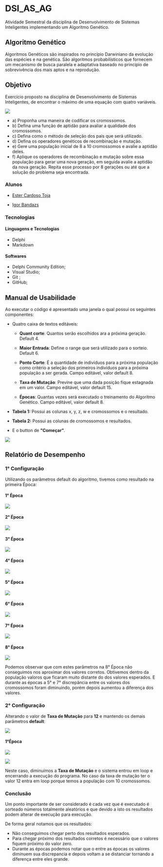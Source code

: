 # DSI_AS_AG

Atividade Semestral da disciplina de Desenvolvimento de Sistemas Inteligentes implementando um Algoritmo Genético.

## Algoritmo Genético

Algoritmos Genéticos são inspirados no princípio Darwiniano da evolução das espécies e na genética. São algoritmos probabilísticos que fornecem um mecanismo de busca paralela e adaptativa baseado no princípio de sobrevivência dos mais aptos e na reprodução.

## Objetivo

Exercício proposto na disciplina de Desenvolvimento de Sistemas Inteligentes, de encontrar o máximo de uma equação com quatro variáveis.

![ ](img/print1.png)

- a) Proponha uma maneira de codificar os cromossomos.
- b) Defina uma função de aptidão para avaliar a qualidade dos cromossomos.
- c) Defina como o método de seleção dos pais que será utilizado.
- d) Defina os operadores genéticos de recombinação e mutação.
- e) Gere uma população inicial de 8 a 10 cromossomos e avalie a aptidão deles.
- f) Aplique os operadores de recombinação e mutação sobre essa população para gerar uma nova geração,
em seguida avalie a aptidão da nova geração. Repita esse processo por 8 gerações ou até que a solução do
problema seja encontrada.

### Alunos

- [Ester Cardoso Toja](https://www.linkedin.com/in/ester-toja-692a6566/)

- [Igor Bandazs](https://www.linkedin.com/in/igor-bandasz-864410167/)

### Tecnologias

#### Linguagens e Tecnologias

- Delphi
- Markdown

#### Softwares

- Delphi Community Edition;
- Visual Studio;
- Git ;
- GitHub;
  
## Manual de Usabilidade

Ao executar o código é apresentado uma janela o qual possui os seguintes componentes:

- Quatro caixa de textos editáveis:

  - **Quant corte**: Quantos serão escolhidos ara a próxima geração. Default 4.

  - **Maior Entrada**: Define o range que será utilizado para o sorteio. Default 6.

  - **Ponto Corte**: É a quantidade de indivíduos para a próxima população como critério a seleção dos primeiros indivíduos para a próxima população a ser gerada. Campo editável, valor default 8.

  - **Taxa de Mutação**: Previne que uma dada posição fique estagnada em um valor.  Campo editável, valor default 15.

  - **Épocas**:
    Quantas vezes será executado o treinamento do Algoritmo Genético. Campo editável, valor default 8.

- **Tabela 1:** Possui as colunas x, y, z, w e cromossomos e o resultado.

- **Tabela 2:** Possui as colunas de cromossomos e resultados.

- E o button de **"Começar"**.

![ ](img/print2.png)

## Relatório de Desempenho

### 1° Configuração

Utilizando os parâmetros default do algoritmo, tivemos como resultado na primeira Época:

#### 1° Época

![ ](img/print3.png)

#### 2° Época

![ ](img/print4.png)

#### 3° Época

![ ](img/print5.png)

#### 4° Época

![ ](img/print6.png)

#### 5° Época

![ ](img/print7.png)

#### 6° Época

![ ](img/print8.png)

#### 7° Época

![ ](img/print9.png)

#### 8° Época

![ ](img/print10.png)

Podemos observar que com estes parâmetros na 8° Época não conseguimos nos aproximar dos valores corretos. Obtivemos dentro da população valoros que ficaram muito distante do dos valores esperados. E durante as épocas a  5° e 7° discrepância  entre os valores dos cromossomos foram diminuindo, porém depois aumentou a diferença dos valores.

### 2° Configuração

Alterando o valor de **Taxa de Mutação** para **12** e mantendo os demais parâmetros **default**:

![ ](img/print11.png)

#### 1°Época

![ ](img/print12.png)

![ ](img/print13.png)

Neste caso, diminuímos a **Taxa de Mutação** e o sistema entrou em loop e encerrando a execução do programa. No caso da taxa de mutação ter o valor 12 entra em loop porque temos a população com 10 cromossomos.

### Conclusão

Um ponto importante de ser considerado é cada vez que é executado é sorteado números totalmente aleatórios e que devido a isto os resultados podem alterar de execução para execução.

De forma geral notamos que os resultados:

- Não conseguimos chegar perto dos resultados esperados.
- Para chegar próximo dos resultados corretos é necessário que o valores fiquem próximo do valor zero.
- Durante as épocas podemos notar que o entre as épocas os valores diminuem sua discrepancia e depois voltam a se distanciar tornando a diferença entre eles grande.
